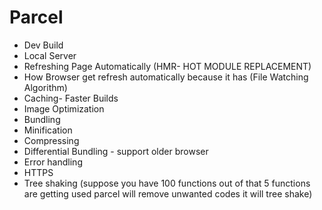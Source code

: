 <!-- React -->


<!-- npm -->
<!-- 
npm is package manager we can create our own package in our project so bascially when we do npm create-react-app is basically gives you the existing packages which are already present but we can create our own react app without using existing packages -->

<!-- how do we do it -->
<!-- By using npm init we can give our own package name our version our authors name , aur keywords etc so once you use npm init this will create our package.json file -->

<!-- what does package.json file mean? -->
<!-- 
It means that package.json is a configuration to our npm 
Its also mean it keeps track of all the dependies which we are installing in our app

 -->


<!-- install more packages / dependencies in out project the most powerful and important package in our project is bundler -->
<!-- what are bundlers ? -->
<!-- Bundlers are nothing but all the html css and javascript files are get compressed are get cache are gets bundle together and then shift to the production this is the job of bundler 
we have budlers such as webpack,parcel,vit this are all bundlers
create-react-app behind the scene uses webpack, babbel bundlers 
-->

<!-- we will be using parcel as bundler in our project because its configuration is easy and fast -->

<!-- how do we install parcel in our app -->
<!-- use the command npm install -D parcel 
* when we insatall packages we have 2 dependency 
1. Normal dependencies - this is been used in production 
2. Dev dependiencies - when we are developing our app we need dev dependiencies
-->

<!--Once you install parcel you will see the verison of "parcel": "^2.9.3" so ^ means carent -->
<!-- what does the ^ carent mean why we use it ? -->
<!-- suppose tommorow a new verison comes 2.9.4 so what carent will do it will upgrade automatically to 2.9.3 to 2.9.4 -->
<!-- if its a minor upgrade it will upgrade to 2.9.4 -->

<!-- another we have tilldey what does that mean so suppose it we donot put any carent before version then it will be consider as tilldey so suppose we have new  verison like 3.4.0 then it will automatically update from 2.9.3 to 3.4.0 -->
<!-- this upgrade will be major upgrade in our project -->
<!-- its better to place caret before version because its ok to upgrade minor version but dont upgrade major if you upgrade major lot of changes may get break in your application  -->


<!-- package.json Vs package-lock.json -->
<!-- package.json it may have carent or tilldey on version it keeps approx version -->
<!-- package-lock.json it keeps track of exact version  -->


<!-- we have integrity present in parcel what does it mean -->
<!-- 
      "integrity": "sha512-2GTVocFkwblV/TIg9AmT7TI2fO4xdWkyN8aFUEVtiVNWt96GTR3FgQyHFValfCbcj1k9Xf962Ws2hYXYUr9k1Q==",
        why this sha is present because you have heard like its working on local properly why its not working on production
        it basically keeps the track of version which is install locally which is present must be same goes on production
 -->

 <!-- what are node modules -->
 <!-- node modules contains all the code which we fetch from npm -->
 <!-- when we do npm install parcel it goes to the production of npm and fetching all the code of parcel and putting into node module -->
 <!-- node modules is like a database -->

 <!-- Note 
 our project has parcel dependecies but parcel is itself having multiple dependencies this is called as transcition dependencies
 -->


 <!-- Note
 
if we have package.json and package-lock.json you can recreate all the node modules  -->



<!-- 2 Type of Routing in web application -->
   <!-- - Client Side Routing
   - Server Side Routing -->

<!-- Single Page Application -->
<!-- it has only one page but the components are getting 
interchange with the help of client side routing  -->



<!-- npm Vs npx -->
<!-- if you want to install a package we use npm  -->
<!-- if you want to execute those packages we use npx example npx parcel index.html executing parcel -->

<!-- Note -->
<!-- cdn link are not the prefferd way to inject react in our project we use npm  -->
<!-- why we cannot use cdn link because it may get costly for us we need to have a network call to unpkg.com and then it will bring react  -->
<!-- instead what we can have is we can have react in our node modules that makes us easy -->

# Parcel
- Dev Build
- Local Server
- Refreshing Page Automatically (HMR- HOT MODULE REPLACEMENT)
- How Browser get refresh automatically because it has (File Watching Algorithm)
- Caching- Faster Builds
- Image Optimization
- Bundling
- Minification
- Compressing
- Differential Bundling - support older browser
- Error handling
- HTTPS
- Tree shaking (suppose you have 100 functions out of that 5 functions are getting used parcel will remove unwanted codes it will tree shake)
